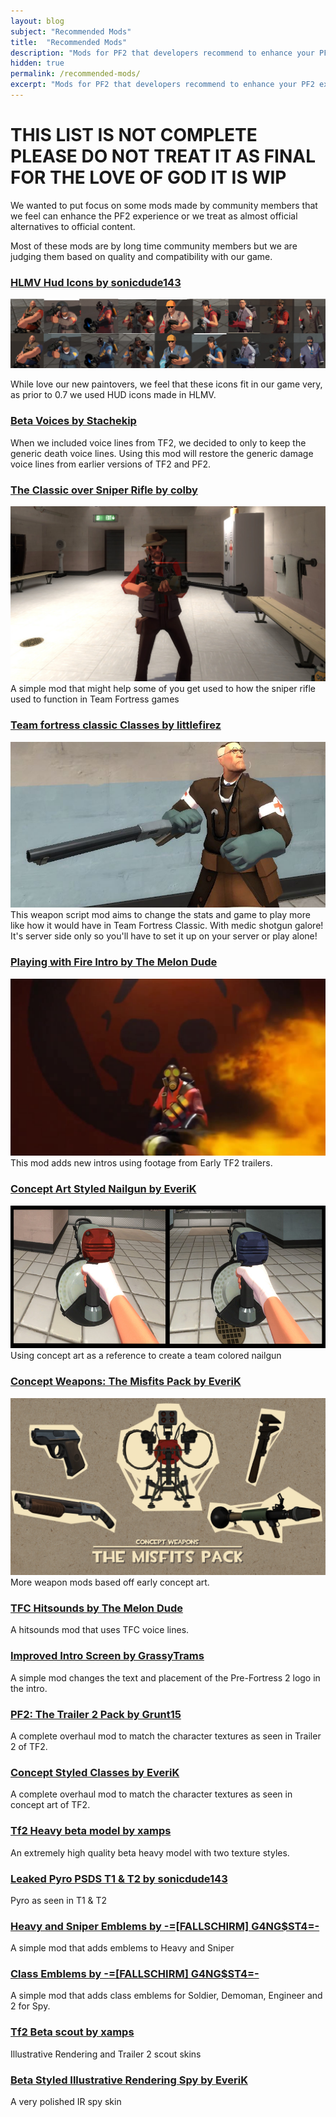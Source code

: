 ```yaml
---
layout: blog
subject: "Recommended Mods"
title:  "Recommended Mods"
description: "Mods for PF2 that developers recommend to enhance your PF2 experience."
hidden: true
permalink: /recommended-mods/
excerpt: "Mods for PF2 that developers recommend to enhance your PF2 experience."
---
```



# THIS LIST IS NOT COMPLETE PLEASE DO NOT TREAT IT AS FINAL FOR THE LOVE OF GOD IT IS WIP


We wanted to put focus on some mods made by community members that we feel can enhance the PF2 experience or we treat as almost official alternatives to official content.

Most of these mods are by long time community members but we are judging them based on quality and compatibility with our game.

### [HLMV Hud Icons by sonicdude143](https://gamebanana.com/mods/413889)

![HLMV Hud Icons](/assets/images/mods/hlmv.jpeg "HLMV Hud Icons ")

While love our new paintovers, we feel that these icons fit in our game very, as prior to 0.7 we used HUD icons made in HLMV.

### [Beta Voices by Stachekip](https://gamebanana.com/sounds/64753)

When we included voice lines from TF2, we decided to only to keep the generic death voice lines. Using this mod will restore the generic damage voice lines from earlier versions of TF2 and PF2.

### [The Classic over Sniper Rifle by colby](https://gamebanana.com/mods/413162)
![The Classic over Sniper Rifle](/assets/images/mods/classic.jpeg "The Classic over Sniper Rifle")
A simple mod that might help some of you get used to how the sniper rifle used to function in Team Fortress games

<!-- ### [Class-Based Shotguns by NeoTF](https://gamebanana.com/mods/328228)
![Class-Based Shotguns](/assets/images/mods/shootyboys.jpeg "Class-Based Shotguns")
Soldier, Pyro, Heavy and Engineer get their own unique shotguns to use in game. Model modified from TF2 -->

<!-- ### [Blinking Grenades by NeoTF](https://gamebanana.com/mods/318555)
Makes the grenades hard to miss! If you like your nades bright and obvious give this mod a try. -->

<!-- ### [Hatsune Miku Scout Mod by Touhou2006](https://gamebanana.com/mods/287200)
![miku](/assets/images/mods/miku.jpeg "miku")
I just think it's so out of place that it's funny. -->

### [Team fortress classic Classes by littlefirez](https://gamebanana.com/mods/386883)
![Medic with shotgun](/assets/images/mods/medic-with-shotgun.jpeg "Medic with shotgun")
This weapon script mod aims to change the stats and game to play more like how it would have in Team Fortress Classic. With medic shotgun galore! It's server side only so you'll have to set it up on your server or play alone!

### [Playing with Fire Intro by The Melon Dude](https://gamebanana.com/mods/360378)
![fire](/assets/images/mods/fire.jpeg "fire")
This mod adds new intros using footage from Early TF2 trailers.

### [Concept Art Styled Nailgun by EveriK](https://gamebanana.com/mods/248126)
![team colored nailgun](/assets/images/mods/team-nailgun.jpeg "team colored nailgun")
Using concept art as a reference to create a team colored nailgun

### [Concept Weapons: The Misfits Pack by EveriK](https://gamebanana.com/mods/248148)
![misfits](/assets/images/mods/misfits.jpeg "misfits")
More weapon mods based off early concept art.


<!-- ### [Les Tontons Flingueurs gun sounds by Farlander](https://gamebanana.com/sounds/64807)
I just think it's so out of place that it's funny. -->

### [TFC Hitsounds by The Melon Dude](https://gamebanana.com/sounds/64805)
A hitsounds mod that uses TFC voice lines.

### [Improved Intro Screen by GrassyTrams](https://gamebanana.com/mods/413711)
A simple mod changes the text and placement of the Pre-Fortress 2 logo in the intro.

### [PF2: The Trailer 2 Pack by Grunt15](https://gamebanana.com/mods/307469)
A complete overhaul mod to match the character textures as seen in Trailer 2 of TF2.

### [Concept Styled Classes by EveriK](https://gamebanana.com/mods/248149)
A complete overhaul mod to match the character textures as seen in concept art of TF2.

### [Tf2 Heavy beta model by xamps](https://gamebanana.com/mods/248139)
An extremely high quality beta heavy model with two texture styles.

### [Leaked Pyro PSDS T1 & T2 by sonicdude143](https://gamebanana.com/mods/413894)
Pyro as seen in T1 & T2

### [Heavy and Sniper Emblems by -=[FALLSCHIRM] G4NG$ST4=-](https://gamebanana.com/mods/414134)
A simple mod that adds emblems to Heavy and Sniper


### [Class Emblems by -=[FALLSCHIRM] G4NG$ST4=-](https://gamebanana.com/mods/413941)
A simple mod that adds class emblems for Soldier, Demoman, Engineer and 2 for Spy.

### [Tf2 Beta scout by xamps](https://gamebanana.com/mods/413542)
Illustrative Rendering and Trailer 2 scout skins


### [Beta Styled Illustrative Rendering Spy by EveriK](https://gamebanana.com/mods/413827)
A very polished IR spy skin
